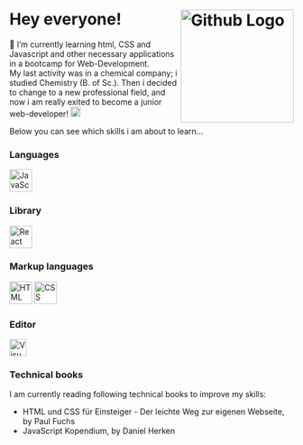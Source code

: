 <!--
**DorisW3/DorisW3** is a ✨ _special_ ✨ repository because its `README.md` (this file) appears on your GitHub profile. 

Here are some ideas to get you started:

- 🔭 I’m currently working on ...
- 🌱 I’m currently learning ...
- 👯 I’m looking to collaborate on ...
- 🤔 I’m looking for help with ...
- 💬 Ask me about ...
- 📫 How to reach me: ...
- 😄 Pronouns: ...
- ⚡ Fun fact: ...
-->

# Hey everyone!  <img align="right" width="200px" src="https://github.com/DorisW3/DorisW3/assets/135646413/f25987f4-b969-44dc-b2c9-1775fcdee74e" alt="Github Logo">

🌱 I’m currently learning html, CSS and Javascript and other necessary applications in a bootcamp for Web-Development.<br/> My last activity was in a chemical company; i studied Chemistry (B. of Sc.). Then i decided to change to a new professional field, and now i am really exited to become a junior web-developer! <img width="18px" src="https://github.com/DorisW3/DorisW3/assets/135646413/c9d66bfe-7267-4a3e-819b-a52618d7f91e" alt="Crab"><br/>

Below you can see which skills i am about to learn...

<h3>Languages</h3>
<a href="https://github.com/DorisW3"><img width="40px" src="https://github.com/DorisW3/DorisW3/assets/135646413/a65a376c-9369-438f-a22c-c0ecb4db167b" alt="JavaScript"></a>

<h3>Library</h3>
<a href="https://github.com/DorisW3"><img width="40px" src="https://github.com/DorisW3/DorisW3/assets/135646413/359af995-3681-4483-9091-181c2d59e8c4" alt="React"></a>

<h3>Markup languages</h3>
<a href="https://github.com/DorisW3"><img width="40px" src="https://github.com/DorisW3/DorisW3/assets/135646413/b37bd9af-c936-44f7-b77c-19698547f7c6" alt="HTML"></a>
<a href="https://github.com/DorisW3"><img width="40px" src="https://github.com/DorisW3/DorisW3/assets/135646413/92394b23-c6cb-4ea8-af83-f6f35d77ae19" alt="CSS"></a> 

<h3>Editor</h3>
<a href="https://github.com/DorisW3"><img width="30px" src="https://github.com/DorisW3/DorisW3/assets/135646413/78ce5cc8-8a00-458c-aa5f-9f65dd2a200e" alt="Visual Studio Code"></a><br/>

### Technical books


<p align="left">I am currently reading following technical books to improve my skills:</p>

- HTML und CSS für Einsteiger - Der leichte Weg zur eigenen Webseite, by Paul Fuchs
- JavaScript Kopendium, by Daniel Herken

